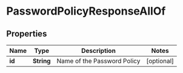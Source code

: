

# PasswordPolicyResponseAllOf


## Properties

| Name | Type | Description | Notes |
|------------ | ------------- | ------------- | -------------|
|**id** | **String** | Name of the Password Policy |  [optional] |



